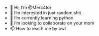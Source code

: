 - 👋 Hi, I’m @Merc4tor
- 👀 I’m interested in just random shit
- 🌱 I’m currently learning python 
- 💞️ I’m looking to collaborate on your mom
- 📫 How to reach me by owl

<!---
Merc4tor/Merc4tor is a ✨ special ✨ repository because its `README.md` (this file) appears on your GitHub profile.
You can click the Preview link to take a look at your changes.
--->
